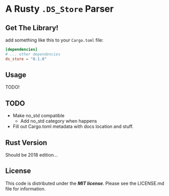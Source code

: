 # A Rusty `.DS_Store` Parser #



## Get The Library! ##

add something like this to your `Cargo.toml` file:

```toml
[dependencies]
# ... other dependencies
ds_store = "0.1.0"
```

## Usage ##

TODO!


## TODO ##

* Make no_std compatible
	* Add no_std category when happens
* Fill out Cargo.toml metadata with docs location and stuff.

## Rust Version ##

Should be 2018 edition...


## License ##

This code is distributed under the ***MIT license***.
Please see the LICENSE.md file for information.
